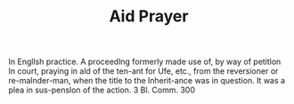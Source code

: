 ---
title: Aid Prayer
letter: A
permalink: "/definitions/aid-prayer.html"
body: In Engllsh practice. A proceedlng formerly made use of, by way of petitlon In
  court, praying in ald of the ten-ant for Ufe, etc., from the reversioner or re-malnder-man,
  when the title to the lnherit-ance was in question. It was a plea in sus-penslon
  of the action. 3 Bl. Comm. 300
published_at: '2018-07-07'
layout: post
---